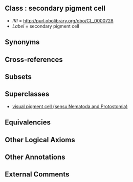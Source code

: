 
## Class : secondary pigment cell

 * *IRI* = http://purl.obolibrary.org/obo/CL_0000728
 * *Label* = secondary pigment cell

## Synonyms


## Cross-references


## Subsets


## Superclasses

 * [visual pigment cell (sensu Nematoda and Protostomia)](../../CL/58/CL_0001658.md)

## Equivalencies


## Other Logical Axioms


## Other Annotations


## External Comments

